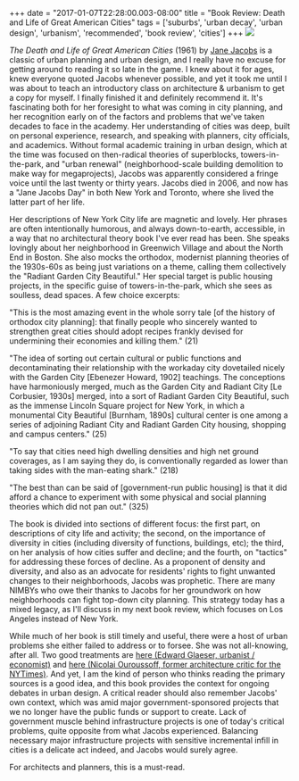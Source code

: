 +++
date = "2017-01-07T22:28:00.003-08:00"
title = "Book Review: Death and Life of Great American Cities"
tags = ['suburbs', 'urban decay', 'urban design', 'urbanism', 'recommended', 'book review', 'cities']
+++
<img src="https://2.bp.blogspot.com/-nmgiwxgY9vQ/WHHQnvCVBGI/AAAAAAAAMHM/lQEhK5Hn580EgKlmm881ejoGQN5u0yATACKgB/s1600/IMG_20170107_213716.jpg"/>

*The Death and Life of Great American Cities* (1961) by [Jane Jacobs](https://en.wikipedia.org/wiki/Jane_Jacobs) is a classic of urban planning and urban design, and I really have no excuse for getting around to reading it so late in the game.  I knew about it for ages, knew everyone quoted Jacobs whenever possible, and yet it took me until I was about to teach an introductory class on architecture & urbanism to get a copy for myself.  I finally finished it and definitely recommend it.  It's fascinating both for her foresight to what was coming in city planning, and her recognition early on of the factors and problems that we've taken decades to face in the academy.  Her understanding of cities was deep, built on personal experience, research, and speaking with planners, city officials, and academics.  Without formal academic training in urban design, which at the time was focused on then-radical theories of superblocks, towers-in-the-park, and "urban renewal" (neighborhood-scale building demolition to make way for megaprojects), Jacobs was apparently considered a fringe voice until the last twenty or thirty years.  Jacobs died in 2006, and now has a "Jane Jacobs Day" in both New York and Toronto, where she lived the latter part of her life.

Her descriptions of New York City life are magnetic and lovely.  Her phrases are often intentionally humorous, and always down-to-earth, accessible, in a way that no architectural theory book I've ever read has been.  She speaks lovingly about her neighborhood in Greenwich Village and about the North End in Boston.  She also mocks the orthodox, modernist planning theories of the 1930s-60s as being just variations on a theme, calling them collectively the "Radiant Garden City Beautiful."  Her special target is public housing projects, in the specific guise of towers-in-the-park, which she sees as soulless, dead spaces.  A few choice excerpts:

"This is the most amazing event in the whole sorry tale [of the history of orthodox city planning]: that finally people who sincerely wanted to strengthen great cities should adopt recipes frankly devised for undermining their economies and killing them." (21)

"The idea of sorting out certain cultural or public functions and decontaminating their relationship with the workaday city dovetailed nicely with the Garden City [Ebenezer Howard, 1902] teachings.  The conceptions have harmoniously merged, much as the Garden City and Radiant City [Le Corbusier, 1930s] merged, into a sort of Radiant Garden City Beautiful, such as the immense Lincoln Square project for New York, in which a monumental City Beautiful [Burnham, 1890s] cultural center is one among a series of adjoining Radiant City and Radiant Garden City housing, shopping and campus centers." (25)

"To say that cities need high dwelling densities and high net ground coverages, as I am saying they do, is conventionally regarded as lower than taking sides with the man-eating shark." (218)

"The best than can be said of [government-run public housing] is that it did afford a chance to experiment with some physical and social planning theories which did not pan out." (325)

The book is divided into sections of different focus: the first part, on descriptions of city life and activity; the second, on the importance of diversity in cities (including diversity of functions, buildings, etc); the third, on her analysis of how cities suffer and decline; and the fourth, on "tactics" for addressing these forces of decline.  As a proponent of density and diversity, and also as an advocate for residents' rights to fight unwanted changes to their neighborhoods, Jacobs was prophetic.  There are many NIMBYs who owe their thanks to Jacobs for her groundwork on how neighborhoods can fight top-down city planning.  This strategy today has a mixed legacy, as I'll discuss in my next book review, which focuses on Los Angeles instead of New York.

While much of her book is still timely and useful, there were a host of urban problems she either failed to address or to forsee.  She was not all-knowing, after all.  Two good treatments are [here (Edward Glaeser, urbanist / economist)](http://economix.blogs.nytimes.com/2010/05/04/taller-buildings-cheaper-homes/) and [here (Nicolai Ouroussoff, former architecture critic for the NYTimes)](http://www.nytimes.com/2006/04/30/weekinreview/outgrowing-jane-jacobs-and-her-new-york.html).  And yet, I am the kind of person who thinks reading the primary sources is a good idea, and this book provides the context for ongoing debates in urban design.  A critical reader should  also remember Jacobs' own context, which was amid major government-sponsored projects that we no longer have the public funds or support to create.  Lack of government muscle behind infrastructure projects is one of today's critical problems, quite opposite from what Jacobs experienced.  Balancing necessary major infrastructure projects with sensitive incremental infill in cities is a delicate act indeed, and Jacobs would surely agree.

For architects and planners, this is a must-read.
